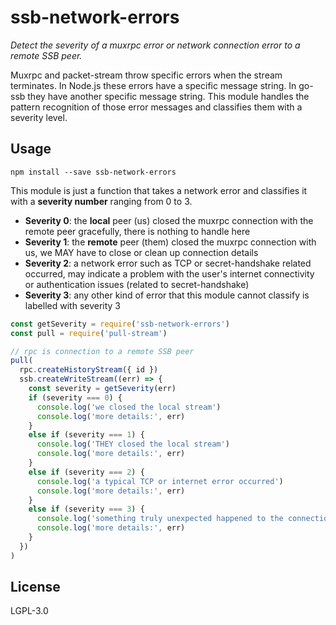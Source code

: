 <!--
SPDX-FileCopyrightText: 2021 Andre Staltz

SPDX-License-Identifier: CC0-1.0
-->

# ssb-network-errors

*Detect the severity of a muxrpc error or network connection error to a remote SSB peer.*

Muxrpc and packet-stream throw specific errors when the stream terminates. In Node.js these errors have a specific message string. In go-ssb they have another specific message string. This module handles the pattern recognition of those error messages and classifies them with a severity level.


## Usage

```
npm install --save ssb-network-errors
```

This module is just a function that takes a network error and classifies it with
a **severity number** ranging from 0 to 3.

- **Severity 0**: the **local** peer (us) closed the muxrpc connection with the remote peer gracefully, there is nothing to handle here
- **Severity 1**: the **remote** peer (them) closed the muxrpc connection with us, we MAY have to close or clean up connection details
- **Severity 2**: a network error such as TCP or secret-handshake related occurred, may indicate a problem with the user's internet connectivity or authentication issues (related to secret-handshake)
- **Severity 3**: any other kind of error that this module cannot classify is labelled with severity 3

```js
const getSeverity = require('ssb-network-errors')
const pull = require('pull-stream')

// rpc is connection to a remote SSB peer
pull(
  rpc.createHistoryStream({ id })
  ssb.createWriteStream((err) => {
    const severity = getSeverity(err)
    if (severity === 0) {
      console.log('we closed the local stream')
      console.log('more details:', err)
    }
    else if (severity === 1) {
      console.log('THEY closed the local stream')
      console.log('more details:', err)
    }
    else if (severity === 2) {
      console.log('a typical TCP or internet error occurred')
      console.log('more details:', err)
    }
    else if (severity === 3) {
      console.log('something truly unexpected happened to the connection')
      console.log('more details:', err)
    }
  })
)
```

## License

LGPL-3.0
